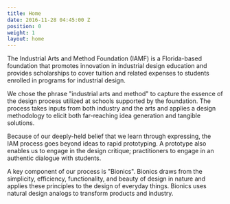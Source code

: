 ```yaml
---
title: Home
date: 2016-11-28 04:45:00 Z
position: 0
weight: 1
layout: home
---
```


The Industrial Arts and Method Foundation (IAMF) is a Florida-based foundation that promotes innovation in industrial design education and provides scholarships to cover tuition and related expenses to students enrolled in programs for industrial design.

We chose the phrase "industrial arts and method" to capture the essence of the design process utilized at schools supported by the foundation. The process takes inputs from both industry and the arts and applies a design methodology to elicit both far-reaching idea generation and tangible solutions.

Because of our deeply-held belief that we learn through expressing, the IAM process goes beyond ideas to rapid prototyping. A prototype also enables us to engage in the design critique; practitioners to engage in an authentic dialogue with students.

A key component of our process is "Bionics". Bionics draws from the simplicity, efficiency, functionality, and beauty of design in nature and applies these principles to the design of everyday things. Bionics uses natural design analogs to transform products and industry.